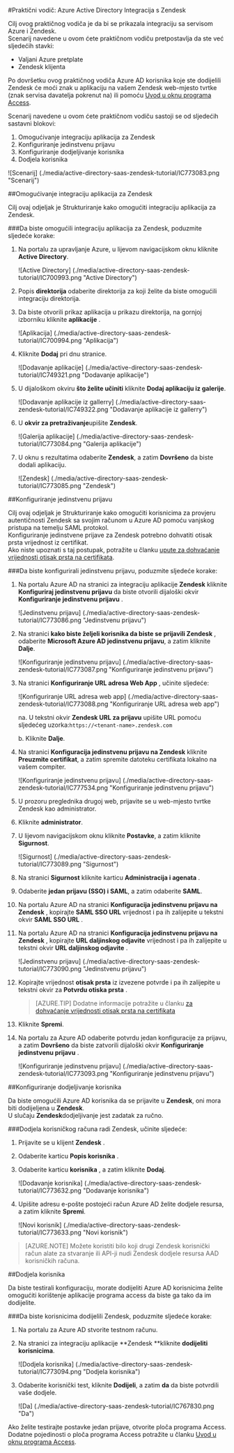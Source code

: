 <properties 
    pageTitle="Praktični vodič: Azure Active Directory Integracija s Zendesk | Microsoft Azure" 
    description="Saznajte kako pomoću servisa Azure Active Directory Zendesk da biste omogućili jedinstvenu prijavu, automatiziranog dodjele resursa i više!." 
    services="active-directory" 
    authors="jeevansd"  
    documentationCenter="na" 
    manager="femila"/>
<tags 
    ms.service="active-directory" 
    ms.devlang="na" 
    ms.topic="article" 
    ms.tgt_pltfrm="na" 
    ms.workload="identity" 
    ms.date="09/09/2016" 
    ms.author="jeedes" />

#<a name="tutorial-azure-active-directory-integration-with-zendesk"></a>Praktični vodič: Azure Active Directory Integracija s Zendesk
  
Cilj ovog praktičnog vodiča je da bi se prikazala integraciju sa servisom Azure i Zendesk.  
Scenarij navedene u ovom ćete praktičnom vodiču pretpostavlja da ste već sljedećih stavki:

-   Valjani Azure pretplate
-   Zendesk klijenta
  
Po dovršetku ovog praktičnog vodiča Azure AD korisnika koje ste dodijelili Zendesk će moći znak u aplikaciju na vašem Zendesk web-mjesto tvrtke (znak servisa davatelja pokrenut na) ili pomoću [Uvod u oknu programa Access](active-directory-saas-access-panel-introduction.md).
  
Scenarij navedene u ovom ćete praktičnom vodiču sastoji se od sljedećih sastavni blokovi:

1.  Omogućivanje integraciju aplikacija za Zendesk
2.  Konfiguriranje jedinstvenu prijavu
3.  Konfiguriranje dodjeljivanje korisnika
4.  Dodjela korisnika

![Scenarij] (./media/active-directory-saas-zendesk-tutorial/IC773083.png "Scenarij")

##<a name="enabling-the-application-integration-for-zendesk"></a>Omogućivanje integraciju aplikacija za Zendesk
  
Cilj ovaj odjeljak je Strukturiranje kako omogućiti integraciju aplikacija za Zendesk.

###<a name="to-enable-the-application-integration-for-zendesk-perform-the-following-steps"></a>Da biste omogućili integraciju aplikacija za Zendesk, poduzmite sljedeće korake:

1.  Na portalu za upravljanje Azure, u lijevom navigacijskom oknu kliknite **Active Directory**.

    ![Active Directory] (./media/active-directory-saas-zendesk-tutorial/IC700993.png "Active Directory")

2.  Popis **direktorija** odaberite direktorija za koji želite da biste omogućili integraciju direktorija.

3.  Da biste otvorili prikaz aplikacija u prikazu direktorija, na gornjoj izborniku kliknite **aplikacije** .

    ![Aplikacija] (./media/active-directory-saas-zendesk-tutorial/IC700994.png "Aplikacija")

4.  Kliknite **Dodaj** pri dnu stranice.

    ![Dodavanje aplikacije] (./media/active-directory-saas-zendesk-tutorial/IC749321.png "Dodavanje aplikacije")

5.  U dijaloškom okviru **što želite učiniti** kliknite **Dodaj aplikaciju iz galerije**.

    ![Dodavanje aplikacije iz gallerry] (./media/active-directory-saas-zendesk-tutorial/IC749322.png "Dodavanje aplikacije iz gallerry")

6.  U **okvir za pretraživanje**upišite **Zendesk**.

    ![Galerija aplikacije] (./media/active-directory-saas-zendesk-tutorial/IC773084.png "Galerija aplikacije")

7.  U oknu s rezultatima odaberite **Zendesk**, a zatim **Dovršeno** da biste dodali aplikaciju.

    ![Zendesk] (./media/active-directory-saas-zendesk-tutorial/IC773085.png "Zendesk")

##<a name="configuring-single-sign-on"></a>Konfiguriranje jedinstvenu prijavu
  
Cilj ovaj odjeljak je Strukturiranje kako omogućiti korisnicima za provjeru autentičnosti Zendesk sa svojim računom u Azure AD pomoću vanjskog pristupa na temelju SAML protokol.  
Konfiguriranje jedinstvene prijave za Zendesk potrebno dohvatiti otisak prsta vrijednost iz certifikat.  
Ako niste upoznati s taj postupak, potražite u članku [upute za dohvaćanje vrijednosti otisak prsta na certifikata](http://youtu.be/YKQF266SAxI).

###<a name="to-configure-single-sign-on-perform-the-following-steps"></a>Da biste konfigurirali jedinstvenu prijavu, poduzmite sljedeće korake:

1.  Na portalu Azure AD na stranici za integraciju aplikacije **Zendesk** kliknite **Konfiguriraj jedinstvenu prijavu** da biste otvorili dijaloški okvir **Konfiguriranje jedinstvenu prijavu** .

    ![Jedinstvenu prijavu] (./media/active-directory-saas-zendesk-tutorial/IC773086.png "Jedinstvenu prijavu")

2.  Na stranici **kako biste željeli korisnika da biste se prijavili Zendesk** , odaberite **Microsoft Azure AD jedinstvenu prijavu**, a zatim kliknite **Dalje**.

    ![Konfiguriranje jedinstvenu prijavu] (./media/active-directory-saas-zendesk-tutorial/IC773087.png "Konfiguriranje jedinstvenu prijavu")

3.  Na stranici **Konfiguriranje URL adresa Web App** , učinite sljedeće:

    ![Konfiguriranje URL adresa web app] (./media/active-directory-saas-zendesk-tutorial/IC773088.png "Konfiguriranje URL adresa web app")
  
    na. U tekstni okvir **Zendesk URL za prijavu** upišite URL pomoću sljedećeg uzorka:`https://<tenant-name>.zendesk.com`

    b. Kliknite **Dalje**.



4.  Na stranici **Konfiguracija jedinstvenu prijavu na Zendesk** kliknite **Preuzmite certifikat**, a zatim spremite datoteku certifikata lokalno na vašem compiter.

    ![Konfiguriranje jedinstvenu prijavu] (./media/active-directory-saas-zendesk-tutorial/IC777534.png "Konfiguriranje jedinstvenu prijavu")

5.  U prozoru preglednika drugoj web, prijavite se u web-mjesto tvrtke Zendesk kao administrator.

6.  Kliknite **administrator**.

7.  U lijevom navigacijskom oknu kliknite **Postavke**, a zatim kliknite **Sigurnost**.

    ![Sigurnost] (./media/active-directory-saas-zendesk-tutorial/IC773089.png "Sigurnost")

8.  Na stranici **Sigurnost** kliknite karticu **Administracija i agenata** .

9.  Odaberite **jedan prijavu (SSO) i SAML**, a zatim odaberite **SAML**.

10. Na portalu Azure AD na stranici **Konfiguracija jedinstvenu prijavu na Zendesk** , kopirajte **SAML SSO URL** vrijednost i pa ih zalijepite u tekstni okvir **SAML SSO URL** .

11. Na portalu Azure AD na stranici **Konfiguracija jedinstvenu prijavu na Zendesk** , kopirajte **URL daljinskog odjavite** vrijednost i pa ih zalijepite u tekstni okvir **URL daljinskog odjavite** .

    ![Jedinstvenu prijavu] (./media/active-directory-saas-zendesk-tutorial/IC773090.png "Jedinstvenu prijavu")

12. Kopirajte vrijednost **otisak prsta** iz izvezene potvrde i pa ih zalijepite u tekstni okvir za **Potvrdu otiska prsta** .

    >[AZURE.TIP] Dodatne informacije potražite u članku [za dohvaćanje vrijednosti otisak prsta na certifikata](http://youtu.be/YKQF266SAxI)

13. Kliknite **Spremi**.

14. Na portalu za Azure AD odaberite potvrdu jedan konfiguracije za prijavu, a zatim **Dovršeno** da biste zatvorili dijaloški okvir **Konfiguriranje jedinstvenu prijavu** .

    ![Konfiguriranje jedinstvenu prijavu] (./media/active-directory-saas-zendesk-tutorial/IC773093.png "Konfiguriranje jedinstvenu prijavu")

##<a name="configuring-user-provisioning"></a>Konfiguriranje dodjeljivanje korisnika
  
Da biste omogućili Azure AD korisnika da se prijavite u **Zendesk**, oni mora biti dodijeljena u **Zendesk**.  
U slučaju **Zendesk**dodjeljivanje jest zadatak za ručno.

###<a name="to-provision-a-user-account-to-zendesk-perform-the-following-steps"></a>Dodjela korisničkog računa radi Zendesk, učinite sljedeće:

1.  Prijavite se u klijent **Zendesk** .

2.  Odaberite karticu **Popis korisnika** .

3.  Odaberite karticu **korisnika** , a zatim kliknite **Dodaj**.

    ![Dodavanje korisnika] (./media/active-directory-saas-zendesk-tutorial/IC773632.png "Dodavanje korisnika")

4.  Upišite adresu e-pošte postojeći račun Azure AD želite dodjele resursa, a zatim kliknite **Spremi**.

    ![Novi korisnik] (./media/active-directory-saas-zendesk-tutorial/IC773633.png "Novi korisnik")

>[AZURE.NOTE] Možete koristiti bilo koji drugi Zendesk korisnički račun alate za stvaranje ili API-ji nudi Zendesk dodjele resursa AAD korisničkih računa.

##<a name="assigning-users"></a>Dodjela korisnika
  
Da biste testirali konfiguraciju, morate dodijeliti Azure AD korisnicima želite omogućiti korištenje aplikacije programa access da biste ga tako da im dodijelite.

###<a name="to-assign-users-to-zendesk-perform-the-following-steps"></a>Da biste korisnicima dodijelili Zendesk, poduzmite sljedeće korake:

1.  Na portalu za Azure AD stvorite testnom računu.

2.  Na stranici za integraciju aplikacije **Zendesk **kliknite **dodijeliti korisnicima**.

    ![Dodjela korisnika] (./media/active-directory-saas-zendesk-tutorial/IC773094.png "Dodjela korisnika")

3.  Odaberite korisnički test, kliknite **Dodijeli**, a zatim **da** da biste potvrdili vaše dodjele.

    ![Da] (./media/active-directory-saas-zendesk-tutorial/IC767830.png "Da")
  
Ako želite testirajte postavke jedan prijave, otvorite ploča programa Access. Dodatne pojedinosti o ploča programa Access potražite u članku [Uvod u oknu programa Access](active-directory-saas-access-panel-introduction.md).
